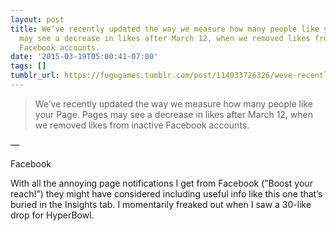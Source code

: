 ```yaml
---
layout: post
title: We’ve recently updated the way we measure how many people like your Page. Pages
  may see a decrease in likes after March 12, when we removed likes from inactive
  Facebook accounts.
date: '2015-03-19T05:00:41-07:00'
tags: []
tumblr_url: https://fugugames.tumblr.com/post/114033726326/weve-recently-updated-the-way-we-measure-how-many
---
```

> We’ve recently updated the way we measure how many people like your Page. Pages may see a decrease in likes after March 12, when we removed likes from inactive Facebook accounts.

—

Facebook

With all the annoying page notifications I get from Facebook (”Boost your reach!”) they might have considered including useful info like this one that’s buried in the Insights tab. I momentarily freaked out when I saw a 30-like drop for HyperBowl.

